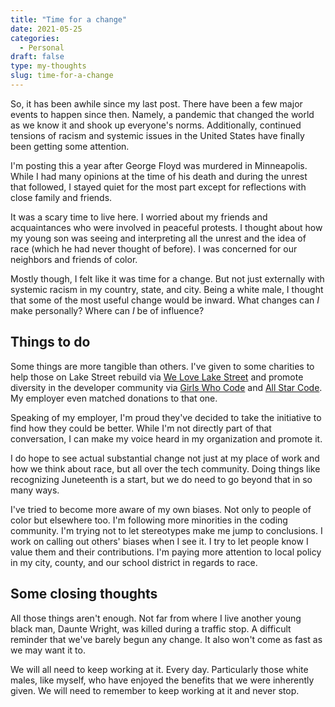 ```yaml
---
title: "Time for a change"
date: 2021-05-25
categories:
  - Personal
draft: false
type: my-thoughts
slug: time-for-a-change
---
```


So, it has been awhile since my last post. There have been a few major events to happen since then. Namely, a pandemic that changed the world as we know it and shook up everyone's norms. Additionally, continued tensions of racism and systemic issues in the United States have finally been getting some attention.

I'm posting this a year after George Floyd was murdered in Minneapolis. While I had many opinions at the time of his death and during the unrest that followed, I stayed quiet for the most part except for reflections with close family and friends.

It was a scary time to live here. I worried about my friends and acquaintances who were involved in peaceful protests. I thought about how my young son was seeing and interpreting all the unrest and the idea of race (which he had never thought of before). I was concerned for our neighbors and friends of color.

Mostly though, I felt like it was time for a change. But not just externally with systemic racism in my country, state, and city. Being a white male, I thought that some of the most useful change would be inward. What changes can _I_ make personally? Where can _I_ be of influence?

## Things to do

Some things are more tangible than others. I've given to some charities to help those on Lake Street rebuild via [We Love Lake Street](https://www.visitlakestreet.com/donate) and promote diversity in the developer community via [Girls Who Code](https://girlswhocode.com/) and [All Star Code](https://www.allstarcode.org/). My employer even matched donations to that one.

Speaking of my employer, I'm proud they've decided to take the initiative to find how they could be better. While I'm not directly part of that conversation, I can make my voice heard in my organization and promote it.

I do hope to see actual substantial change not just at my place of work and how we think about race, but all over the tech community. Doing things like recognizing Juneteenth is a start, but we do need to go beyond that in so many ways.

I've tried to become more aware of my own biases. Not only to people of color but elsewhere too. I'm following more minorities in the coding community. I'm trying not to let stereotypes make me jump to conclusions. I work on calling out others' biases when I see it. I try to let people know I value them and their contributions. I'm paying more attention to local policy in my city, county, and our school district in regards to race.

## Some closing thoughts

All those things aren't enough. Not far from where I live another young black man, Daunte Wright, was killed during a traffic stop. A difficult reminder that we've barely begun any change. It also won't come as fast as we may want it to.

We will all need to keep working at it. Every day. Particularly those white males, like myself, who have enjoyed the benefits that we were inherently given. We will need to remember to keep working at it and never stop.
